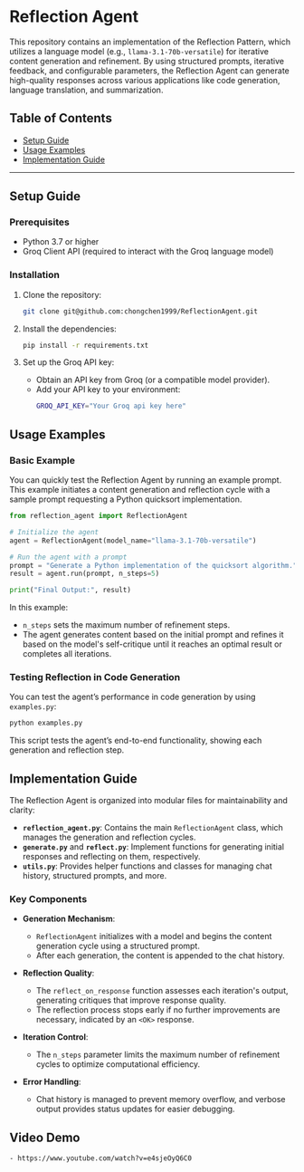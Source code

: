 # Reflection Agent

This repository contains an implementation of the Reflection Pattern, which utilizes a language model (e.g., `llama-3.1-70b-versatile`) for iterative content generation and refinement. By using structured prompts, iterative feedback, and configurable parameters, the Reflection Agent can generate high-quality responses across various applications like code generation, language translation, and summarization.

## Table of Contents

- [Setup Guide](#setup-guide)
- [Usage Examples](#usage-examples)
- [Implementation Guide](#implementation-guide)

---

## Setup Guide

### Prerequisites
- Python 3.7 or higher
- Groq Client API (required to interact with the Groq language model)

### Installation

1. Clone the repository:
   ```bash
   git clone git@github.com:chongchen1999/ReflectionAgent.git
   ```

2. Install the dependencies:
   ```bash
   pip install -r requirements.txt
   ```

3. Set up the Groq API key:
   - Obtain an API key from Groq (or a compatible model provider).
   - Add your API key to your environment:
     ```bash
     GROQ_API_KEY="Your Groq api key here"
     ```

## Usage Examples

### Basic Example

You can quickly test the Reflection Agent by running an example prompt. This example initiates a content generation and reflection cycle with a sample prompt requesting a Python quicksort implementation.

```python
from reflection_agent import ReflectionAgent

# Initialize the agent
agent = ReflectionAgent(model_name="llama-3.1-70b-versatile")

# Run the agent with a prompt
prompt = "Generate a Python implementation of the quicksort algorithm."
result = agent.run(prompt, n_steps=5)

print("Final Output:", result)
```

In this example:
- `n_steps` sets the maximum number of refinement steps.
- The agent generates content based on the initial prompt and refines it based on the model's self-critique until it reaches an optimal result or completes all iterations.

### Testing Reflection in Code Generation

You can test the agent’s performance in code generation by using `examples.py`:
```bash
python examples.py
```
This script tests the agent’s end-to-end functionality, showing each generation and reflection step.

## Implementation Guide

The Reflection Agent is organized into modular files for maintainability and clarity:

- **`reflection_agent.py`**: Contains the main `ReflectionAgent` class, which manages the generation and reflection cycles.
- **`generate.py`** and **`reflect.py`**: Implement functions for generating initial responses and reflecting on them, respectively.
- **`utils.py`**: Provides helper functions and classes for managing chat history, structured prompts, and more.

### Key Components

- **Generation Mechanism**:
  - `ReflectionAgent` initializes with a model and begins the content generation cycle using a structured prompt.
  - After each generation, the content is appended to the chat history.

- **Reflection Quality**:
  - The `reflect_on_response` function assesses each iteration's output, generating critiques that improve response quality.
  - The reflection process stops early if no further improvements are necessary, indicated by an `<OK>` response.

- **Iteration Control**:
  - The `n_steps` parameter limits the maximum number of refinement cycles to optimize computational efficiency.

- **Error Handling**:
  - Chat history is managed to prevent memory overflow, and verbose output provides status updates for easier debugging.

## Video Demo
    - https://www.youtube.com/watch?v=e4sjeOyQ6C0